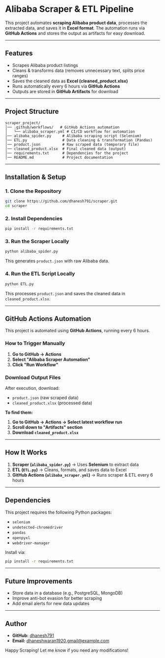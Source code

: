 # Alibaba Scraper & ETL Pipeline

This project automates **scraping Alibaba product data**, processes the extracted data, and saves it in **Excel format**. The automation runs via **GitHub Actions** and stores the output as artifacts for easy download.

---

## Features

- Scrapes Alibaba product listings
- Cleans & transforms data (removes unnecessary text, splits price ranges)
- Saves the cleaned data as **Excel (cleaned_product.xlsx)**
- Runs automatically every 6 hours via **GitHub Actions**
- Outputs are stored in **GitHub Artifacts** for download

---

## Project Structure

```
scraper_project/
│── .github/workflows/   # GitHub Actions automation
│   └── alibaba_scraper.yml # CI/CD workflow for automation
│── alibaba_spider.py     # Alibaba scraping script (Selenium)
│── ETL.py                # Data cleaning & transformation (Pandas)
│── product.json          # Raw scraped data (temporary file)
│── cleaned_product.xlsx  # Final cleaned data (output)
│── requirements.txt      # Dependencies for the project
│── README.md             # Project documentation
```

---

## Installation & Setup

### 1. Clone the Repository

```bash
git clone https://github.com/dhanesh791/scraper.git
cd scraper
```

### 2. Install Dependencies

```bash
pip install -r requirements.txt
```

### 3. Run the Scraper Locally

```bash
python alibaba_spider.py
```

This generates `product.json` with raw Alibaba data.

### 4. Run the ETL Script Locally

```bash
python ETL.py
```

This processes `product.json` and saves the cleaned data in `cleaned_product.xlsx`.

---

## GitHub Actions Automation

This project is automated using **GitHub Actions**, running every 6 hours.

### How to Trigger Manually

1. **Go to GitHub → Actions**
2. **Select "Alibaba Scraper Automation"**
3. **Click "Run Workflow"**

### Download Output Files

After execution, download:

- `product.json` (raw scraped data)
- `cleaned_product.xlsx` (processed data)

**To find them:**

1. **Go to GitHub → Actions → Select latest workflow run**
2. **Scroll down to "Artifacts" section**
3. **Download `cleaned_product.xlsx`**

---

## How It Works

1. **Scraper (`alibaba_spider.py`)** → Uses **Selenium** to extract data  
2. **ETL (`ETL.py`)** → Cleans, formats, and saves data to Excel  
3. **GitHub Actions (`alibaba_scraper.yml`)** → Runs scraper & ETL every 6 hours  

---

## Dependencies

This project requires the following Python packages:

- `selenium`
- `undetected-chromedriver`
- `pandas`
- `openpyxl`
- `webdriver-manager`

Install via:

```bash
pip install -r requirements.txt
```

---

## Future Improvements

- Store data in a database (e.g., PostgreSQL, MongoDB)
- Improve anti-bot evasion for better scraping
- Add email alerts for new data updates

---

## Author

- **GitHub:** [dhanesh791](https://github.com/dhanesh791)
- **Email:** dhaneshwaran1920.gmail@example.com

Happy Scraping! Let me know if you need any modifications!
